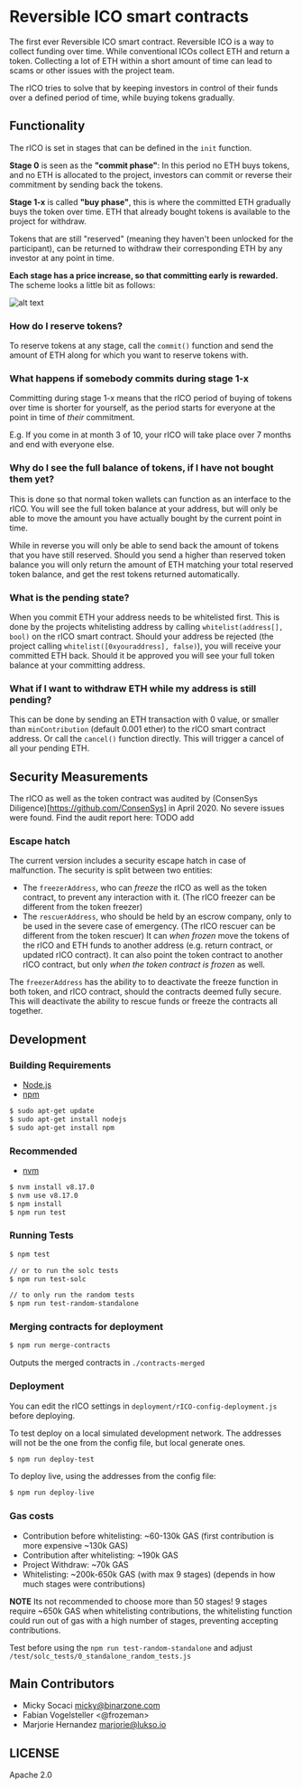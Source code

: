 # Reversible ICO smart contracts

The first ever Reversible ICO smart contract.
Reversible ICO is a way to collect funding over time. While conventional ICOs collect ETH and return a token. Collecting a lot of ETH within a short amount of time can lead to scams or other issues with the project team.

The rICO tries to solve that by keeping investors in control of their funds over a defined period of time, while buying tokens gradually.

## Functionality

The rICO is set in stages that can be defined in the `init` function.

**Stage 0** is seen as the **"commit phase"**: In this period no ETH buys tokens, and no ETH is allocated to the project, 
investors can commit or reverse their commitment by sending back the tokens.

**Stage 1-x** is called **"buy phase"**, this is where the committed ETH gradually buys the token over time. 
ETH that already bought tokens is available to the project for withdraw.

Tokens that are still "reserved" (meaning they haven't been unlocked for the participant),
can be returned to withdraw their corresponding ETH by any investor at any point in time.

**Each stage has a price increase, so that committing early is rewarded.**
The scheme looks a little bit as follows:

![alt text](https://github.com/lukso-network/rICO-smart-contracts/raw/master/rICO-diagram.png "rICO Diagram")

### How do I reserve tokens?

To reserve tokens at any stage, call the `commit()` function and send the amount of ETH along for which you want to reserve tokens with.

### What happens if somebody commits during stage 1-x

Committing during stage 1-x means that the rICO period of buying of tokens over time is shorter for yourself, 
as the period starts for everyone at the point in time of *their* commitment.

E.g. If you come in at month 3 of 10, your rICO will take place over 7 months and end with everyone else.

### Why do I see the full balance of tokens, if I have not bought them yet?

This is done so that normal token wallets can function as an interface to the rICO.
You will see the full token balance at your address, but will only be able to move the amount you have actually bought by the current point in time.

While in reverse you will only be able to send back the amount of tokens that you have still reserved. 
Should you send a higher than reserved token balance you will only return the amount of ETH matching your total reserved token balance, 
and get the rest tokens returned automatically.

### What is the pending state?

When you commit ETH your address needs to be whitelisted first. 
This is done by the projects whitelisting address by calling `whitelist(address[], bool)` on the rICO smart contract. 
Should your address be rejected (the project calling `whitelist([0xyouraddress], false)`), you will receive your committed ETH back.
Should it be approved you will see your full token balance at your committing address.

### What if I want to withdraw ETH while my address is still pending?

This can be done by sending an ETH transaction with 0 value, or smaller than `minContribution` (default 0.001 ether) to the rICO smart contract address.
Or call the `cancel()` function directly. This will trigger a cancel of all your pending ETH.

## Security Measurements

The rICO as well as the token contract was audited by (ConsenSys Diligence)[https://github.com/ConsenSys] in April 2020.
No severe issues were found. Find the audit report here: TODO add
 
### Escape hatch
The current version includes a security escape hatch in case of malfunction.
The security is split between two entities:

- The `freezerAddress`, who can *freeze* the rICO as well as the token contract, to prevent any interaction with it. (The rICO freezer can be different from the token freezer)
- The `rescuerAddress`, who should be held by an escrow company, only to be used in the severe case of emergency. (The rICO rescuer can be different from the token rescuer)
It can *when frozen* move the tokens of the rICO and ETH funds to another address (e.g. return contract, or updated rICO contract).
It can also point the token contract to another rICO contract, but only *when the token contract is frozen* as well.

The `freezerAddress` has the ability to to deactivate the freeze function in both token, and rICO contract, should the contracts deemed fully secure.
This will deactivate the ability to rescue funds or freeze the contracts all together.

## Development

### Building Requirements

-   [Node.js](https://nodejs.org)
-   [npm](https://www.npmjs.com/)

```bash
$ sudo apt-get update
$ sudo apt-get install nodejs
$ sudo apt-get install npm
```

### Recommended

- [nvm](https://github.com/nvm-sh/nvm)

```bash
$ nvm install v8.17.0
$ nvm use v8.17.0
$ npm install
$ npm run test
```

### Running Tests

```bash
$ npm test

// or to run the solc tests
$ npm run test-solc

// to only run the random tests
$ npm run test-random-standalone
```

### Merging contracts for deployment

```bash
$ npm run merge-contracts
```
Outputs the merged contracts in `./contracts-merged`

### Deployment

You can edit the rICO settings in `deployment/rICO-config-deployment.js` before deploying.

To test deploy on a local simulated development network.
The addresses will not be the one from the config file, but local generate ones.

```bash
$ npm run deploy-test
```

To deploy live, using the addresses from the config file:

```bash
$ npm run deploy-live
```


### Gas costs

- Contribution before whitelisting: ~60-130k GAS (first contribution is more expensive ~130k GAS)
- Contribution after whitelisting: ~190k GAS
- Project Withdraw: ~70k GAS
- Whitelisting: ~200k-650k GAS (with max 9 stages) (depends in how much stages were contributions)

**NOTE** Its not recommended to choose more than 50 stages!
9 stages require ~650k GAS when whitelisting contributions,
the whitelisting function could run out of gas with a high number of stages, preventing accepting contributions.

Test before using the `npm run test-random-standalone` and adjust `/test/solc_tests/0_standalone_random_tests.js`


## Main Contributors

- Micky Socaci <micky@binarzone.com>
- Fabian Vogelsteller <@frozeman>
- Marjorie Hernandez <marjorie@lukso.io>

## LICENSE

Apache 2.0